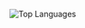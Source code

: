 ![Top Languages](https://github-readme-stats.vercel.app/api/top-langs/?username=crazyrat-software&layout=compact)


